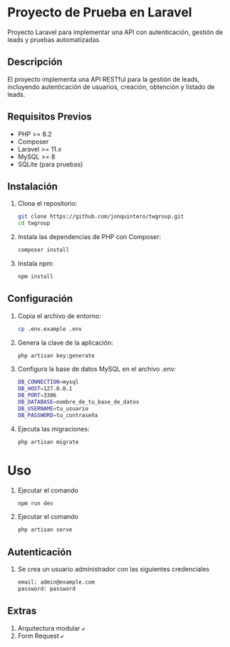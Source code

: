 # Proyecto de Prueba en Laravel

Proyecto Laravel para implementar una API con autenticación, gestión de leads y pruebas automatizadas.

## Descripción

El proyecto implementa una API RESTful para la gestión de leads, incluyendo autenticación de usuarios, creación, obtención y listado de leads.

## Requisitos Previos

- PHP >= 8.2
- Composer
- Laravel >= 11.x
- MySQL >= 8
- SQLite (para pruebas)


## Instalación

1. Clona el repositorio:

   ```bash
   git clone https://github.com/jonquintero/twgroup.git
   cd twgroup

2. Instala las dependencias de PHP con Composer:

    ```bash
   composer install

3. Instala npm:

    ```bash
   npm install

## Configuración

1. Copia el archivo de entorno:

   ```bash
   cp .env.example .env

2. Genera la clave de la aplicación:

    ```bash
   php artisan key:generate

3. Configura la base de datos MySQL en el archivo .env:

    ```bash
    DB_CONNECTION=mysql
    DB_HOST=127.0.0.1
    DB_PORT=3306
    DB_DATABASE=nombre_de_tu_base_de_datos
    DB_USERNAME=tu_usuario
    DB_PASSWORD=tu_contraseña

4. Ejecuta las migraciones:

    ```bash
    php artisan migrate 

# Uso

1. Ejecutar el comando 

    ```bash
   npm run dev

2. Ejecutar el comando

    ```bash
   php artisan serve
   

## Autenticación
1. Se crea un usuario administrador con las siguientes credenciales

   ```bash
   email: admin@example.com
   password: password

## Extras

1. Arquitectura modular `✔️`
2. Form Request `✔️`







